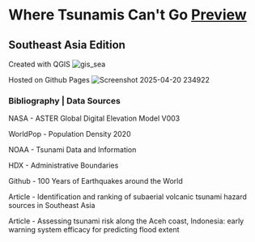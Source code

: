 # Where Tsunamis Can't Go [Preview](https://xuanx1.github.io/whereTsunamisCantgo/)
## Southeast Asia Edition

Created with QGIS
![gis_sea](https://github.com/user-attachments/assets/e3166c2f-6364-4075-89a4-79a7a78b4010)

Hosted on Github Pages
![Screenshot 2025-04-20 234922](https://github.com/user-attachments/assets/f2d90982-d8e1-4bbf-adee-448f97df9365)

### Bibliography | Data Sources
NASA - ASTER Global Digital Elevation
Model V003

WorldPop - Population Density 2020

NOAA - Tsunami Data and Information

HDX - Administrative Boundaries

Github - 100 Years of Earthquakes around
the World

Article - Identification and ranking of
subaerial volcanic tsunami hazard sources
in Southeast Asia

Article - Assessing tsunami risk along the
Aceh coast, Indonesia: early warning
system efficacy for predicting flood extent
